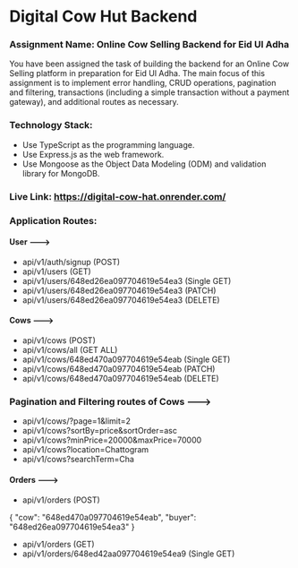 # Digital Cow Hut Backend

### Assignment Name: Online Cow Selling Backend for Eid Ul Adha

You have been assigned the task of building the backend for an Online Cow Selling platform in preparation for Eid Ul Adha. The main focus of this assignment is to implement error handling, CRUD operations, pagination and filtering, transactions (including a simple transaction without a payment gateway), and additional routes as necessary.

### Technology Stack:

- Use TypeScript as the programming language.
- Use Express.js as the web framework.
- Use Mongoose as the Object Data Modeling (ODM) and validation library for MongoDB.

### Live Link: https://digital-cow-hat.onrender.com/

### Application Routes:

#### User --->

- api/v1/auth/signup (POST)
- api/v1/users (GET)
- api/v1/users/648ed26ea097704619e54ea3 (Single GET)
- api/v1/users/648ed26ea097704619e54ea3 (PATCH)
- api/v1/users/648ed26ea097704619e54ea3 (DELETE)

#### Cows --->

- api/v1/cows (POST)
- api/v1/cows/all (GET ALL)
- api/v1/cows/648ed470a097704619e54eab (Single GET)
- api/v1/cows/648ed470a097704619e54eab (PATCH)
- api/v1/cows/648ed470a097704619e54eab (DELETE)

### Pagination and Filtering routes of Cows --->

- api/v1/cows/?page=1&limit=2
- api/v1/cows?sortBy=price&sortOrder=asc
- api/v1/cows?minPrice=20000&maxPrice=70000
- api/v1/cows?location=Chattogram
- api/v1/cows?searchTerm=Cha

#### Orders --->

- api/v1/orders (POST)

{
"cow": "648ed470a097704619e54eab",
"buyer": "648ed26ea097704619e54ea3"
}

- api/v1/orders (GET)
- api/v1/orders/648ed42aa097704619e54ea9 (Single GET)
